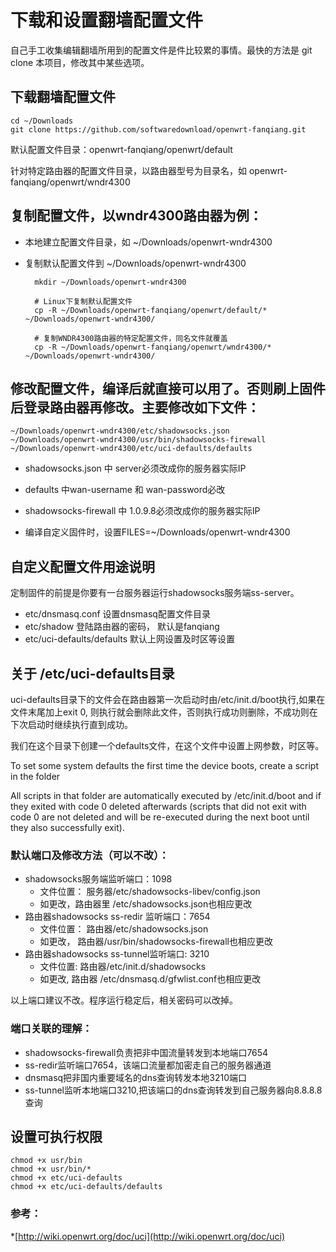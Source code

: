 ﻿# 下载和设置翻墙配置文件

自己手工收集编辑翻墙所用到的配置文件是件比较累的事情。最快的方法是 git clone 本项目，修改其中某些选项。

## 下载翻墙配置文件

	cd ~/Downloads
	git clone https://github.com/softwaredownload/openwrt-fanqiang.git


默认配置文件目录：openwrt-fanqiang/openwrt/default

针对特定路由器的配置文件目录，以路由器型号为目录名，如 openwrt-fanqiang/openwrt/wndr4300


## 复制配置文件，以wndr4300路由器为例：

- 本地建立配置文件目录，如 ~/Downloads/openwrt-wndr4300
- 复制默认配置文件到 ~/Downloads/openwrt-wndr4300  

		mkdir ~/Downloads/openwrt-wndr4300
		
		# Linux下复制默认配置文件
		cp -R ~/Downloads/openwrt-fanqiang/openwrt/default/* ~/Downloads/openwrt-wndr4300/
		
		# 复制WNDR4300路由器的特定配置文件，同名文件就覆盖
		cp -R ~/Downloads/openwrt-fanqiang/openwrt/wndr4300/* ~/Downloads/openwrt-wndr4300/


## 修改配置文件，编译后就直接可以用了。否则刷上固件后登录路由器再修改。主要修改如下文件：

	~/Downloads/openwrt-wndr4300/etc/shadowsocks.json
	~/Downloads/openwrt-wndr4300/usr/bin/shadowsocks-firewall
	~/Downloads/openwrt-wndr4300/etc/uci-defaults/defaults

- shadowsocks.json 中 server必须改成你的服务器实际IP
- defaults 中wan-username 和 wan-password必改
- shadowsocks-firewall 中 1.0.9.8必须改成你的服务器实际IP
		
- 编译自定义固件时，设置FILES=~/Downloads/openwrt-wndr4300



## 自定义配置文件用途说明

定制固件的前提是你要有一台服务器运行shadowsocks服务端ss-server。
- etc/dnsmasq.conf 设置dnsmasq配置文件目录
- etc/shadow 登陆路由器的密码， 默认是fanqiang
- etc/uci-defaults/defaults 默认上网设置及时区等设置

## 关于 /etc/uci-defaults目录

uci-defaults目录下的文件会在路由器第一次启动时由/etc/init.d/boot执行,如果在文件末尾加上exit 0, 则执行就会删除此文件，否则执行成功则删除，不成功则在下次启动时继续执行直到成功。

我们在这个目录下创建一个defaults文件，在这个文件中设置上网参数，时区等。

 To set some system defaults the first time the device boots, create a script in the folder

All scripts in that folder are automatically executed by /etc/init.d/boot and if they exited with code 0 deleted afterwards (scripts that did not exit with code 0 are not deleted and will be re-executed during the next boot until they also successfully exit). 


### 默认端口及修改方法（可以不改）：
- shadowsocks服务端监听端口：1098
	* 文件位置： 服务器/etc/shadowsocks-libev/config.json
	* 如更改，路由器里 /etc/shadowsocks.json也相应更改
- 路由器shadowsocks ss-redir	监听端口：7654
	* 文件位置： 路由器/etc/shadowsocks.json
	* 如更改， 路由器/usr/bin/shadowsocks-firewall也相应更改
- 路由器shadowsocks ss-tunnel监听端口: 3210
	* 文件位置: 路由器/etc/init.d/shadowsocks
	* 如更改, 路由器 /etc/dnsmasq.d/gfwlist.conf也相应更改

以上端口建议不改。程序运行稳定后，相关密码可以改掉。

### 端口关联的理解：

- shadowsocks-firewall负责把非中国流量转发到本地端口7654
- ss-redir监听端口7654，该端口流量都加密走自己的服务器通道
- dnsmasq把非国内重要域名的dns查询转发本地3210端口
- ss-tunnel监听本地端口3210,把该端口的dns查询转发到自己服务器向8.8.8.8查询

## 设置可执行权限
	chmod +x usr/bin
	chmod +x usr/bin/*
	chmod +x etc/uci-defaults
	chmod +x etc/uci-defaults/defaults
	
	
	
### 参考：
*[http://wiki.openwrt.org/doc/uci](http://wiki.openwrt.org/doc/uci)